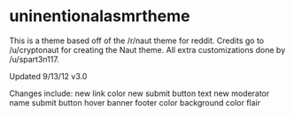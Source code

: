 # uninentionalasmrtheme
This is a theme based off of the /r/naut theme for reddit. Credits go to /u/cryptonaut for creating the Naut theme. All extra customizations done by /u/spart3n117.

Updated 9/13/12 v3.0

Changes include:
new link color
new submit button text
new moderator name
submit button hover banner
footer color
background color
flair
